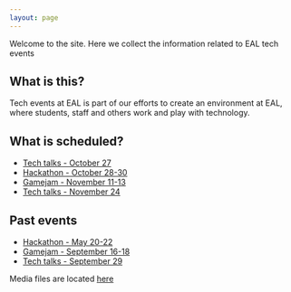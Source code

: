 ```yaml
---
layout: page
---
```



Welcome to the site. Here we collect the information related to EAL tech events


What is this?
---------------

Tech events at EAL is part of our efforts to create an environment at EAL, where students, staff
and others work and play with technology.


What is scheduled?
---------------------

* [Tech talks - October 27](techtalks_2016_oct)
* [Hackathon - October 28-30](hackathon_2016_oct)
* [Gamejam - November 11-13](gamejam_2016_nov)
* [Tech talks - November 24](techtalks_2016_nov)

Past events
---------------

* [Hackathon - May 20-22](hackathon_2016_may)
* [Gamejam - September 16-18](gamejam_2016_sep)
* [Tech talks - September 29](techtalks_2016_sep)


Media files are located [here](media)

